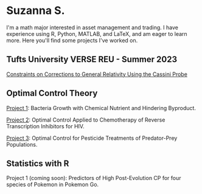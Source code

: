 # Suzanna S.
I'm a math major interested in asset management and trading. I have experience using R, Python, MATLAB, and LaTeX, and am eager to learn more.
Here you'll find some projects I've worked on.

## Tufts University VERSE REU - Summer 2023
[Constraints on Corrections to General Relativity Using the Cassini Probe](https://github.com/suzannasem/General_Relativity/tree/main)

## Optimal Control Theory
[Project 1](https://github.com/suzannasem/Bacterial_Growth): Bacteria Growth with Chemical Nutrient and Hindering Byproduct.

[Project 2](https://github.com/suzannasem/HIV_Chemo/tree/main): Optimal Control Applied to Chemotherapy of Reverse Transcription Inhibitors for HIV.

[Project 3](https://github.com/suzannasem/Predator_Pest): Optimal Control for Pesticide Treatments of Predator-Prey Populations.

## Statistics with R
Project 1 (coming soon): Predictors of High Post-Evolution CP for four species of Pokemon in Pokemon Go.
